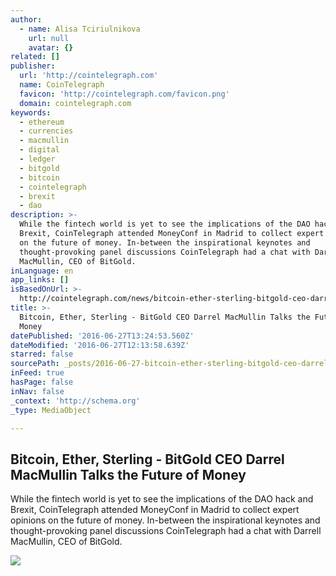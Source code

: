 ```yaml
---
author:
  - name: Alisa Tciriulnikova
    url: null
    avatar: {}
related: []
publisher:
  url: 'http://cointelegraph.com'
  name: CoinTelegraph
  favicon: 'http://cointelegraph.com/favicon.png'
  domain: cointelegraph.com
keywords:
  - ethereum
  - currencies
  - macmullin
  - digital
  - ledger
  - bitgold
  - bitcoin
  - cointelegraph
  - brexit
  - dao
description: >-
  While the fintech world is yet to see the implications of the DAO hack and
  Brexit, CoinTelegraph attended MoneyConf in Madrid to collect expert opinions
  on the future of money. In-between the inspirational keynotes and
  thought-provoking panel discussions CoinTelegraph had a chat with Darrell
  MacMullin, CEO of BitGold.
inLanguage: en
app_links: []
isBasedOnUrl: >-
  http://cointelegraph.com/news/bitcoin-ether-sterling-bitgold-ceo-darrel-macmullin-talks-the-future-of-money
title: >-
  Bitcoin, Ether, Sterling - BitGold CEO Darrel MacMullin Talks the Future of
  Money
datePublished: '2016-06-27T13:24:53.560Z'
dateModified: '2016-06-27T12:13:58.639Z'
starred: false
sourcePath: _posts/2016-06-27-bitcoin-ether-sterling-bitgold-ceo-darrel-macmullin-talk.md
inFeed: true
hasPage: false
inNav: false
_context: 'http://schema.org'
_type: MediaObject

---
```

<article style=""><h1>Bitcoin, Ether, Sterling - BitGold CEO Darrel MacMullin Talks the Future of Money</h1><p>While the fintech world is yet to see the implications of the DAO hack and Brexit, CoinTelegraph attended MoneyConf in Madrid to collect expert opinions on the future of money. In-between the inspirational keynotes and thought-provoking panel discussions CoinTelegraph had a chat with Darrell MacMullin, CEO of BitGold.</p><img src="http://cointelegraph.com/images/725_aHR0cDovL2NvaW50ZWxlZ3JhcGguY29tL3N0b3JhZ2UvdXBsb2Fkcy92aWV3LzU3ZDE4MDhhOGI0MmM1YjVhMTczYzA5ZWRkZWM3ZTI0LmpwZw==.jpg" /></article>